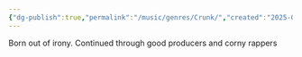 ```yaml
---
{"dg-publish":true,"permalink":"/music/genres/Crunk/","created":"2025-02-05T21:36:09.000-06:00","updated":"2025-02-05T21:36:09.000-06:00"}
---
```


Born out of irony. Continued through good producers and corny rappers 